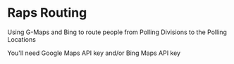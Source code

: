 # Raps Routing
Using G-Maps and Bing to route people from Polling Divisions to the Polling Locations

You'll need Google Maps API key and/or Bing Maps API key
